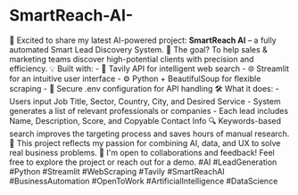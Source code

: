 # SmartReach-AI-
🚀 Excited to share my latest AI-powered project: **SmartReach AI** – a fully automated Smart Lead Discovery System. 🎯 The goal? To help sales & marketing teams discover high-potential clients with precision and efficiency. 💡 Built with: - 🧠 Tavily API for intelligent web search - 🌐 Streamlit for an intuitive user interface - ⚙️ Python + BeautifulSoup for flexible scraping - 🔐 Secure .env configuration for API handling 🛠️ What it does: - Users input Job Title, Sector, Country, City, and Desired Service - System generates a list of relevant professionals or companies - Each lead includes Name, Description, Score, and Copyable Contact Info 🔍 Keywords-based search improves the targeting process and saves hours of manual research. 💼 This project reflects my passion for combining AI, data, and UX to solve real business problems. 📌 I'm open to collaborations and feedback! Feel free to explore the project or reach out for a demo. #AI #LeadGeneration #Python #Streamlit #WebScraping #Tavily #SmartReachAI #BusinessAutomation #OpenToWork #ArtificialIntelligence #DataScience
